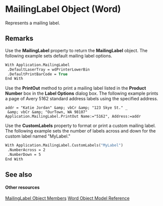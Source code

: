 
# MailingLabel Object (Word)

Represents a mailing label.


## Remarks

Use the  **MailingLabel** property to return the **MailingLabel** object. The following example sets default mailing label options.


```vb
With Application.MailingLabel 
 .DefaultLaserTray = wdPrinterLowerBin 
 .DefaultPrintBarCode = True 
End With
```

Use the  **PrintOut** method to print a mailing label listed in the **Product Number** box in the **Label Options** dialog box. The following example prints a page of Avery 5162 standard address labels using the specified address.




```
addr = "Katie Jordan" &amp; vbCr &amp; "123 Skye St." _ 
 &amp; vbCr &amp; "OurTown, WA 98107" 
Application.MailingLabel.PrintOut Name:="5162", Address:=addr
```

Use the  **CustomLabels** property to format or print a custom mailing label. The following example sets the number of labels across and down for the custom label named "MyLabel."




```vb
With Application.MailingLabel.CustomLabels("MyLabel") 
 .NumberAcross = 2 
 .NumberDown = 5 
End With
```


## See also


#### Other resources


[MailingLabel Object Members](de103cf3-3c98-c22c-dc4a-52f6ff308571.md)
[Word Object Model Reference](http://msdn.microsoft.com/library/be452561-b436-bb9b-6f94-3faa9a74a6fd%28Office.15%29.aspx)
